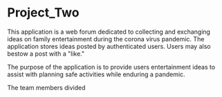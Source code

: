 # Project_Two


This application is a web forum dedicated to collecting and exchanging ideas on family entertainment during the corona virus pandemic. The application stores ideas posted by authenticated users. Users may also bestow a post with a "like."

The purpose of the application is to provide users entertainment ideas to assist with planning safe activities while enduring a pandemic.

The team members divided